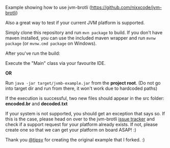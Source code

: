 Example showing how to use jvm-brotli (https://github.com/nixxcode/jvm-brotli)

Also a great way to test if your current JVM platform is supported.

Simply clone this repository and run `mvn package` to build. If you don't have maven installed, you can use the included maven wrapper and run `mvnw package` (or `mvnw.cmd package` on Windows).

After you've run the build:

Execute the "Main" class via your favourite IDE.

**OR** 

Run `java -jar target/jvmb-example.jar` from the **project root**. (Do not go into target dir and run from there, it won't work due to hardcoded paths)

If the execution is successful, two new files should appear in the src folder: **encoded.br** and **decoded.txt**

If your system is not supported, you should get an exception that says so. If this is the case, please head on over to the jvm-brotli [issue tracker](https://github.com/nixxcode/jvm-brotli/issues) and check if a support request for your platform already exists. If not, please create one so that we can get your platform on board ASAP! :)

Thank you [@tipsy](https://github.com/tipsy) for creating the original example that I forked. :)
